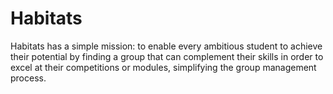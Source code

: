 # Habitats
Habitats has a simple mission: to enable every ambitious student to achieve their potential by finding a group that can complement their skills in order to excel at their competitions or modules, simplifying the group management process.
